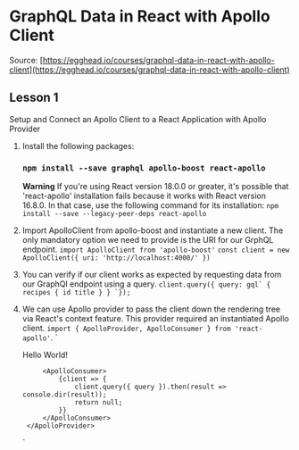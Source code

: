 # GraphQL Data in React with Apollo Client
Source: [https://egghead.io/courses/graphql-data-in-react-with-apollo-client](https://egghead.io/courses/graphql-data-in-react-with-apollo-client)
## Lesson 1

Setup and Connect an Apollo Client to a React Application with Apollo Provider

1. Install the following packages:
    ### `npm install --save graphql apollo-boost react-apollo`

    **Warning**
    If you're using React version 18.0.0 or greater, it's possible that 'react-apollo' installation fails because it works with React version 16.8.0. In that case, use the following command for its installation: `npm install --save --legacy-peer-deps react-apollo`

2. Import ApolloClient from apollo-boost and instantiate a new client. The only mandatory option we need to provide is the URI for our GrphQL endpoint.
    `import ApolloClient from 'apollo-boost'`
    `const client = new ApolloClient({ uri: 'http://localhost:4000/' })`

3. You can verify if our client works as expected by requesting data from our GraphQl endpoint using a query.
    ``client.query({ query: gql`
        {
            recipes {
                id
                title
            }
        }
    `});``

4. We can use Apollo provider to pass the client down the rendering tree via React's context feature. This provider required an instantiated Apollo client.
    `import { ApolloProvider, ApolloConsumer } from 'react-apollo'`.
    `
        <ApolloProvider client={client}>
            <div>Hello World!</div>

            <ApolloConsumer>
                {client => {
                    client.query({ query }).then(result => console.dir(result));
                    return null;
                }}
            </ApolloConsumer>
        </ApolloProvider>
    `

